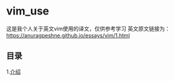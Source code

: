 # vim_use
这是我个人关于英文vim使用的译文，仅供参考学习
英文原文链接为：https://anuragpeshne.github.io/essays/vim/1.html<br>
## 目录
1.[介绍](https://github.com/qinchao0525/vim_use/blob/master/%E7%AC%AC%E4%B8%80%E7%AB%A0_vim%E4%BB%8B%E7%BB%8D/introduction.md)

